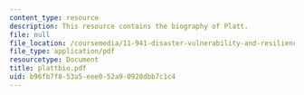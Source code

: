 ```yaml
---
content_type: resource
description: This resource contains the biography of Platt.
file: null
file_location: /coursemedia/11-941-disaster-vulnerability-and-resilience-spring-2005/b96fb7f853a5eee052a90928dbb7c1c4_plattbio.pdf
file_type: application/pdf
resourcetype: Document
title: plattbio.pdf
uid: b96fb7f8-53a5-eee0-52a9-0928dbb7c1c4
---
```

